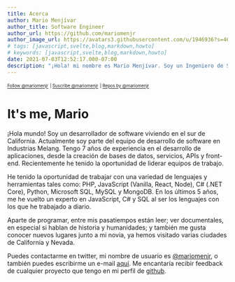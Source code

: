 ```yaml
---
title: Acerca
author: Mario Menjívar
author_title: Software Engineer
author_url: https://github.com/mariomenjr
author_image_url: https://avatars3.githubusercontent.com/u/1946936?s=460&v=4
# tags: [javascript,svelte,blog,markdown,howto]
# keywords: [javascript,svelte,blog,markdown,howto]
date: 2021-07-03T12:52:17.000-07:00
description: "¡Hola! mi nombre es Mario Menjívar. Soy un Ingeniero de Software, originario de El Salvador, viviendo en el Sur de California. Tengo 7 años de experiencia desarrollando aplicaciones web. Actualmente soy parte del equipo de desarrollo de software en Rapid Manufacturing."
---
```


<sub><sup><a href="https://twitter.com/mariomenjr?ref_src=twsrc%5Etfw">Follow @mariomenjr</a></sup></sub>
<sub><sup> | </sup></sub>
<sub><sup><a href="https://www.youtube.com/user/mariomenjr">Suscribe @mariomenjr</a></sup></sub>
<sub><sup> | </sup></sub>
<sub><sup><a href="https://github.com/mariomenjr">Repos by @mariomenjr</a></sup></sub>

# It's me, Mario

¡Hola mundo! Soy un desarrollador de software viviendo en el sur de California. Actualmente soy parte del equipo de desarrollo de software en Industrias Melang. Tengo 7 años de experiencia en el desarrollo de aplicaciones, desde la creación de bases de datos, servicios, APIs y front-end. Recientemente he tenido la oportunidad de liderar equipos de trabajo.

He tenido la oportunidad de trabajar con una variedad de lenguajes y herramientas tales como: PHP, JavaScript (Vanilla, React, Node), C# (.NET Core), Python, Microsoft SQL, MySQL y MongoDB. En los últimos 5 años, me he vuelto un experto en JavaScript, C# y SQL al ser los lenguajes con los que he trabajado a diario.

Aparte de programar, entre mis pasatiempos están leer; ver documentales, en especial si hablan de historia y humanidades; y también me gusta conocer nuevos lugares junto a mi novia, ya hemos visitado varias ciudades de California y Nevada.

Puedes contactarme en twitter, mi nombre de usuario es [@mariomenjr](https://twitter.com/mariomenjr), o también puedes escribirme un e-mail [aquí](https://forms.formium.io/f/5fe2551f0f24900001bd7abb). Me encantaría recibir feedback de cualquier proyecto que tengo en mi perfil de [github](https://github.com/mariomenjr).
